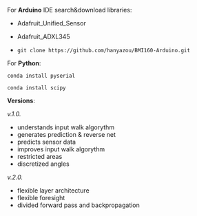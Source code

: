 For **Arduino** IDE search&download libraries:

*  Adafruit_Unified_Sensor

*  Adafruit_ADXL345

*  `git clone https://github.com/hanyazou/BMI160-Arduino.git`

For **Python**:

`conda install pyserial` 

`conda install scipy`

**Versions**:

*v.1.0.*

* understands input walk algorythm
* generates prediction & reverse net
* predicts sensor data
* improves input walk algorythm
* restricted areas
* discretized angles


*v.2.0.*

* flexible layer architecture
* flexible foresight
* divided forward pass and backpropagation
